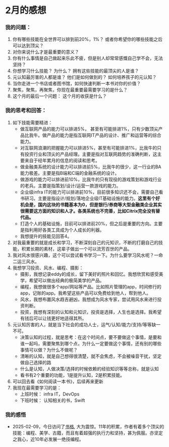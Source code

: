 # 2月的感想

### 我的问题：
1. 你有哪些技能在全世界可以排到前20%，1%？ 或者你希望你的哪些技能之后可以达到顶尖？
2. 对你来说什么才是最重要的意义？
3. 你有什么事情是自己做起来乐此不疲，但是别人却常常感慨自己学不会，无法坚持？
4. 你想学习什么技能？ 为什么？ 拥有这些技能的最顶尖的人是谁？
5. 元认知最厉害的人都是谁？ 他们是如何做到的？ 如何培养孩子的元认知？
6. 当你走进一个书店或者图书馆，如何快速判断一本书对你的价值？
7. 聚焦，聚焦，再聚焦，你现在最重要最需要学习的是什么？
9. 这个月的最后一个问题： 这个月的收获是什么？

### 我的思考和回答：
1. 如下技能需要精进：
    - 做互联网产品的能力可以排进5%， 甚至有可能排进1%，只有少数顶尖产品比我牛。做产品的能力是指互联网IT产品的设计、推广和运营等的综合能力。
    - 对互联网浪潮的把握能力可以排进5%，甚至有可能排进1%，比我牛的只有投资行业和顶尖的产品经理。主要是指对互联网趋势的准确判断，这主要来自于经年累月的信息的阅读和思考。
    - 做金融类系统的设计能力可以排进前5%，比我牛的很少，这一行业的BA能力极差。主要是指B端和C端的金融系统的设计。
    - 做游戏的能力可以排进前10%，比我牛的只有现役的游戏策划和游戏行业的老兵。主要是指策划/设计/运营一款游戏的能力。
    - 企业级infra IT的能力可以排进前10%，目前很多知识还不会，需要自己看书研习。主要是指设计/规划/落地企业级IT基础设施的能力。**这里有个好机会是，国内这块的书籍基本为0，但是银行/券商等大型金融类企业其实很需要这方面的知识和人才。各类系统也不完善，比如Citrix完全没有替代品。**
    - 打造个人的基础设施，目前可以排进前20%，但之后是重要的方向。主要是指利用好各类工具成为个人成长的利器。
    - 我想提升的技能见回答4。
2. 对我最重要的就是成长和学习，不断深刻自己的元知识，不断的打磨自己的技能，积累长期的素材，这辈子做出一个可以流芳百世的产品。
3. 我对风水很感兴趣，这个可以尝试看书学习一下。为什么要学习风水呢？一命二运三风水。
4. 我想学习投资、风水、编程、摄影：
    - 摄影，我想记录eddy的成长，留下美好的照片和回忆。我想欣赏和感受美学，希望可以做出经典的极简美学的产品。
    - 编程，我想做很多个app/网站等产品。比如照片管理的app，时间修行的app，记账的app。我希望这些产品可以免费给到他人，帮到他人。
    - 风水，我想布置风水趋吉避凶，我想成为风水专家，尝试用风水来进行投资判断。
    - 投资，我想有深刻的认知和元知识，投资是选择，人生也是选择。我希望有钱后可以让钱更好地适得其所。
5. 元认知厉害的人，就是当下社会的成功人士，运气/认知/能力/支持/等等缺一不可。
    - 决策认知的过程，就是思考：在这个时间点，要不要做这个事情，是要和谁一起吗，需要聚焦到哪个点，为什么一定要做这个事情，还有别的哪些事情可以做？为什么不做呢？ 
    - 清晰的认知，就是自己想得很清楚，就不会焦虑，不会被噪音干扰，坚定做自己选择的路
    - 什么是认知，人做决策/选择的时候依赖的经验知识等等总称，就是认知
    - 看书有2个重要的功能，1是提升认知，2是积累技能。
6. 可以回去看《如何阅读一本书》，后续再来更新
7. 我现在最需要学习的是：
    - 上班时候： infra IT，DevOps
    - 下班时候： 认知相关的书，Swift



### 我的感悟
- 2025-02-09，今日访问了[书格](https://www.shuge.org/about/shuge/), 大为震惊。11年的积累，作者有着多个顶尖的技能：编程、美学、古籍，而且有着超强的执行力和坚持，甚为佩服。亦坚定之我心，近10年必发展一绝技编程。